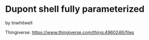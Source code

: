 # Dupont shell fully parameterized

by tnwhitwell 

Thingiverse: https://www.thingiverse.com/thing:4960246/files

